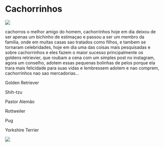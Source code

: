 # Cachorrinhos

![](https://png.pngtree.com/background/20230614/original/pngtree-four-cute-puppy-s-sitting-in-the-same-row-picture-image_3467464.jpg)

cachorros o melhor amigo do homem, cachorrinhos hoje em dia deixou de ser apenas um bichinho de estimaçao e passou a ser um membro da familia, onde em muitas casas sao tratados como filhos, e tambem se tornaram celebridades, hoje em dia uma das coisas mais pesquisadas e sobre cachorrinhos e eles fazem o maior sucesso principalmente os goldens retrievier, que roubam a cena com um simples post no instagram, agora um conselho, adotem essas pequenas bolinhas de pelos porque ela trara mais felicidade para suas vidas e lembressem adotem e nao comprem, cachorrinhos nao sao mercadorias...


Golden Retriever

Shih-tzu

Pastor Alemão

Rottweiler

Pug

Yorkshire Terrier

![](https://petanjo.com/blog/wp-content/uploads/2021/03/labrador-retriever-3.png)
